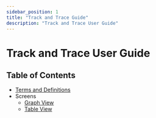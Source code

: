 ```yaml
---
sidebar_position: 1
title: "Track and Trace Guide"
description: "Track and Trace User Guide"
---
```


# Track and Trace User Guide

## Table of Contents
- [Terms and Definitions](terms-and-definitions)
- Screens
  - [Graph View](trace-graph)
  - [Table View](trace-table)